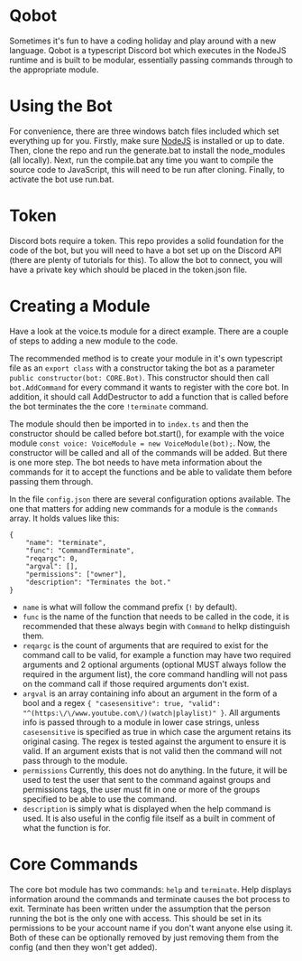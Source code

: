 # Qobot
Sometimes it's fun to have a coding holiday and play around with a new language. Qobot is a typescript Discord bot which executes in the NodeJS runtime and is built to be modular, essentially passing commands through to the appropriate module.

# Using the Bot
For convenience, there are three windows batch files included which set everything up for you. Firstly, make sure [NodeJS](https://nodejs.org/en/) is installed or up to date. Then, clone the repo and run the generate.bat to install the node_modules (all locally). Next, run the compile.bat any time you want to compile the source code to JavaScript, this will need to be run after cloning. Finally, to activate the bot use run.bat.

# Token
Discord bots require a token. This repo provides a solid foundation for the code of the bot, but you will need to have a bot set up on the Discord API (there are plenty of tutorials for this). To allow the bot to connect, you will have a private key which should be placed in the token.json file.

# Creating a Module
Have a look at the voice.ts module for a direct example. There are a couple of steps to adding a new module to the code.

The recommended method is to create your module in it's own typescript file as an `export class` with a constructor taking the bot as a parameter `public constructor(bot: CORE.Bot)`. This constructor should then call `bot.AddCommand` for every command it wants to register with the core bot. In addition, it should call AddDestructor to add a function that is called before the bot terminates the the core `!terminate` command.

The module should then be imported in to `index.ts` and then the constructor should be called before bot.start(), for example with the voice module `const voice: VoiceModule = new VoiceModule(bot);`. Now, the constructor will be called and all of the commands will be added. But there is one more step. The bot needs to have meta information about the commands for it to accept the functions and be able to validate them before passing them through.

In the file `config.json` there are several configuration options available. The one that matters for adding new commands for a module is the `commands` array. It holds values like this:
```
{
    "name": "terminate",
    "func": "CommandTerminate",
    "reqargc": 0,
    "argval": [],
    "permissions": ["owner"],
    "description": "Terminates the bot."
}
```
- `name` is what will follow the command prefix (`!` by default). 
- `func` is the name of the function that needs to be called in the code, it is recommended that these always begin with `Command` to helkp distinguish them. 
- `reqargc` is the count of arguments that are required to exist for the command call to be valid, for example a function may have two required arguments and 2 optional arguments (optional MUST always follow the required in the argument list), the core command handling will not pass on the command call if those required arguments don't exist.
- `argval` is an array containing info about an argument in the form of a bool and a regex `{ "casesensitive": true, "valid": "^(https:\/\/www.youtube.com\/)(watch|playlist)" }`. All arguments info is passed through to a module in lower case strings, unless `casesensitive` is specified as true in which case the argument retains its original casing. The regex is tested against the argument to ensure it is valid. If an argument exists that is not valid then the command will not pass through to the module.
- `permissions` Currently, this does not do anything. In the future, it will be used to test the user that sent to the command against groups and permissions tags, the user must fit in one or more of the groups specified to be able to use the command.
- `description` is simply what is displayed when the help command is used. It is also useful in the config file itself as a built in comment of what the function is for.

# Core Commands
The core bot module has two commands: `help` and `terminate`. Help displays information around the commands and terminate causes the bot process to exit. Terminate has been written under the assumption that the person running the bot is the only one with access. This should be set in its permissions to be your account name if you don't want anyone else using it. Both of these can be optionally removed by just removing them from the config (and then they won't get added).
